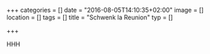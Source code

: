 +++
categories = []
date = "2016-08-05T14:10:35+02:00"
image = []
location = []
tags = []
title = "Schwenk la Reunion"
typ = []

+++

HHH